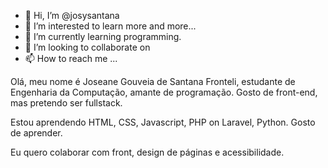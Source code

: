- 👋 Hi, I’m @josysantana
- 👀 I’m interested to learn more and more...
- 🌱 I’m currently learning programming.
- 💞️ I’m looking to collaborate on 
- 📫 How to reach me ...

Olá, meu nome é Joseane Gouveia de Santana Fronteli, estudante de Engenharia da Computação, amante de programação.
Gosto de front-end, mas pretendo ser fullstack. 

Estou aprendendo HTML, CSS, Javascript, PHP on Laravel, Python. Gosto de aprender. 

Eu quero colaborar com front, design de páginas e acessibilidade. 


<!---
josysantana/josysantana is a ✨ special ✨ repository because its `README.md` (this file) appears on your GitHub profile.
You can click the Preview link to take a look at your changes.
--->
